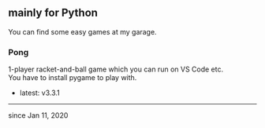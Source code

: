 ## mainly for Python
You can find some easy games at my garage.

### Pong
1-player racket-and-ball game which you can run on VS Code etc.  
You have to install pygame to play with.  
- latest: v3.3.1
---
since Jan 11, 2020

